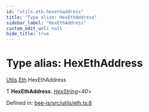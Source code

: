 ```yaml
---
id: "utils.eth.hexethaddress"
title: "Type alias: HexEthAddress"
sidebar_label: "HexEthAddress"
custom_edit_url: null
hide_title: true
---
```


# Type alias: HexEthAddress

[Utils](../modules/utils.md).[Eth](../modules/utils.eth.md).HexEthAddress

Ƭ **HexEthAddress**: [*HexString*](utils.hex.hexstring.md)<*40*\>

Defined in: [bee-js/src/utils/eth.ts:8](https://github.com/ethersphere/bee-js/blob/0ac3a7d/src/utils/eth.ts#L8)
